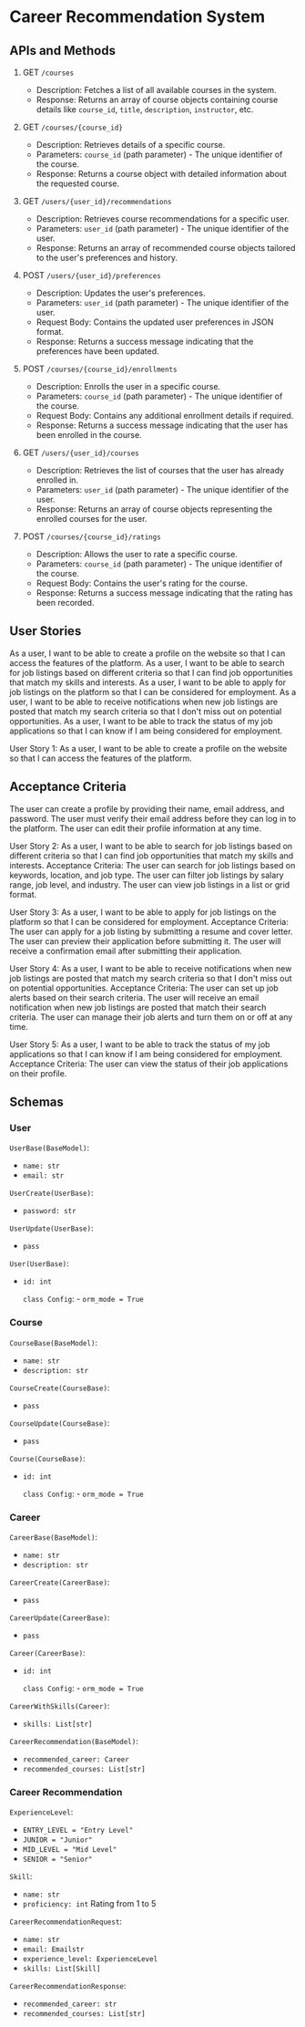 # Career Recommendation System

## APIs and Methods

1. GET ``/courses``
   - Description: Fetches a list of all available courses in the system.
   - Response: Returns an array of course objects containing course details like `course_id`, `title`, `description`, `instructor`, etc.

2. GET ``/courses/{course_id}``
   - Description: Retrieves details of a specific course.
   - Parameters: ``course_id`` (path parameter) - The unique identifier of the course.
   - Response: Returns a course object with detailed information about the requested course.

3. GET ``/users/{user_id}/recommendations``
   - Description: Retrieves course recommendations for a specific user.
   - Parameters: ``user_id`` (path parameter) - The unique identifier of the user.
   - Response: Returns an array of recommended course objects tailored to the user's preferences and history.

4. POST ``/users/{user_id}/preferences``
   - Description: Updates the user's preferences.
   - Parameters: ``user_id`` (path parameter) - The unique identifier of the user.
   - Request Body: Contains the updated user preferences in JSON format.
   - Response: Returns a success message indicating that the preferences have been updated.

5. POST ``/courses/{course_id}/enrollments``
   - Description: Enrolls the user in a specific course.
   - Parameters: ``course_id`` (path parameter) - The unique identifier of the course.
   - Request Body: Contains any additional enrollment details if required.
   - Response: Returns a success message indicating that the user has been enrolled in the course.

6. GET ``/users/{user_id}/courses``
   - Description: Retrieves the list of courses that the user has already enrolled in.
   - Parameters: ``user_id`` (path parameter) - The unique identifier of the user.
   - Response: Returns an array of course objects representing the enrolled courses for the user.

7. POST ``/courses/{course_id}/ratings``
   - Description: Allows the user to rate a specific course.
   - Parameters: ``course_id`` (path parameter) - The unique identifier of the course.
   - Request Body: Contains the user's rating for the course.
   - Response: Returns a success message indicating that the rating has been recorded.

## User Stories

As a user, I want to be able to create a profile on the website so that I can access the features of the platform.
As a user, I want to be able to search for job listings based on different criteria so that I can find job opportunities that match my skills and interests.
As a user, I want to be able to apply for job listings on the platform so that I can be considered for employment.
As a user, I want to be able to receive notifications when new job listings are posted that match my search criteria so that I don't miss out on potential opportunities.
As a user, I want to be able to track the status of my job applications so that I can know if I am being considered for employment.

User Story 1: As a user, I want to be able to create a profile on the website so that I can access the features of the platform.

## Acceptance Criteria

The user can create a profile by providing their name, email address, and password.
The user must verify their email address before they can log in to the platform.
The user can edit their profile information at any time.

User Story 2: As a user, I want to be able to search for job listings based on different criteria so that I can find job opportunities that match my skills and interests.
Acceptance Criteria:
The user can search for job listings based on keywords, location, and job type.
The user can filter job listings by salary range, job level, and industry.
The user can view job listings in a list or grid format.

User Story 3: As a user, I want to be able to apply for job listings on the platform so that I can be considered for employment.
Acceptance Criteria:
The user can apply for a job listing by submitting a resume and cover letter.
The user can preview their application before submitting it.
The user will receive a confirmation email after submitting their application.

User Story 4: As a user, I want to be able to receive notifications when new job listings are posted that match my search criteria so that I don't miss out on potential opportunities.
Acceptance Criteria:
The user can set up job alerts based on their search criteria.
The user will receive an email notification when new job listings are posted that match their search criteria.
The user can manage their job alerts and turn them on or off at any time.

User Story 5: As a user, I want to be able to track the status of my job applications so that I can know if I am being considered for employment.
Acceptance Criteria:
The user can view the status of their job applications on their profile.

## Schemas

### User

``UserBase(BaseModel)``:

- ``name: str``
- ``email: str``

``UserCreate(UserBase)``:

- ``password: str``

``UserUpdate(UserBase)``:

- ``pass``

``User(UserBase)``:

- ``id: int``

    ``class Config``:
      -  ``orm_mode = True``

### Course

``CourseBase(BaseModel)``:

- ``name: str``
- ``description: str``

``CourseCreate(CourseBase)``:

- ``pass``

``CourseUpdate(CourseBase)``:

- ``pass``

``Course(CourseBase)``:

- ``id: int``

    ``class Config``:
      -  ``orm_mode = True``

### Career

``CareerBase(BaseModel)``:

- ``name: str``
- ``description: str``

``CareerCreate(CareerBase)``:

- ``pass``

``CareerUpdate(CareerBase)``:

- ``pass``

``Career(CareerBase)``:

- ``id: int``

    ``class Config``:
      -  ``orm_mode = True``

``CareerWithSkills(Career)``:

- ``skills: List[str]``

``CareerRecommendation(BaseModel)``:

- ``recommended_career: Career``
- ``recommended_courses: List[str]``

### Career Recommendation

``ExperienceLevel``:

- ``ENTRY_LEVEL = "Entry Level"``
- ``JUNIOR = "Junior"``
- ``MID_LEVEL = "Mid Level"``
- ``SENIOR = "Senior"``

``Skill``:

- ``name: str``
- ``proficiency: int``  Rating from 1 to 5

``CareerRecommendationRequest``:

- ``name: str``
- ``email: Emailstr``
- ``experience_level: ExperienceLevel``
- ``skills: List[Skill]``

``CareerRecommendationResponse``:

- ``recommended_career: str``
- ``recommended_courses: List[str]``
